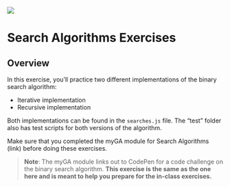![](https://ga-dash.s3.amazonaws.com/production/assets/logo-9f88ae6c9c3871690e33280fcf557f33.png)

# Search Algorithms Exercises

## Overview

In this exercise, you’ll practice two different implementations of the
binary search algorithm: 

  * Iterative implementation 
  * Recursive implementation

Both implementations can be found in the `searches.js` file. The “test”
folder also has test scripts for both versions of the algorithm.

Make sure that you completed the myGA module for Search Algorithms
(link) before doing these exercises.

> **Note**: The myGA module links out to CodePen for a code challenge on
> the binary search algorithm. **This exercise is the same as the one
> here and is meant to help you prepare for the in-class exercises.**
